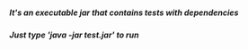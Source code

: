 ##### It's an executable jar that contains tests with dependencies
##### Just type 'java -jar test.jar' to run